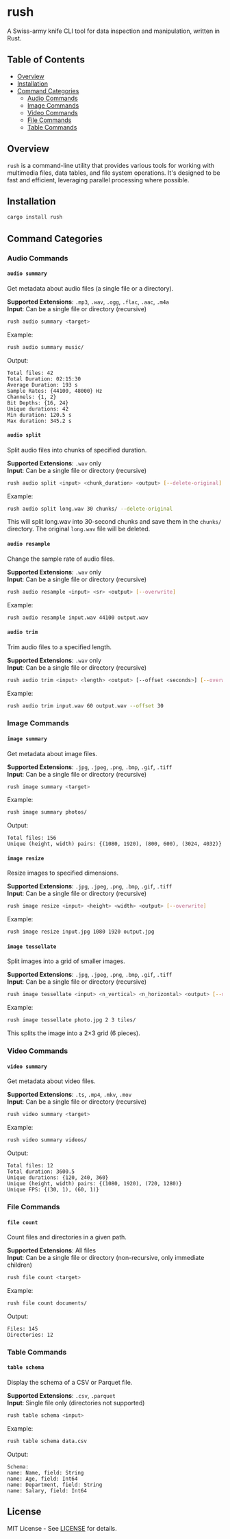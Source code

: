 # rush

A Swiss-army knife CLI tool for data inspection and manipulation, written in Rust.

## Table of Contents
- [Overview](#overview)
- [Installation](#installation)
- [Command Categories](#command-categories)
  - [Audio Commands](#audio-commands)
  - [Image Commands](#image-commands)
  - [Video Commands](#video-commands)
  - [File Commands](#file-commands)
  - [Table Commands](#table-commands)

## Overview

`rush` is a command-line utility that provides various tools for working with multimedia files, data tables, and file system operations. It's designed to be fast and efficient, leveraging parallel processing where possible.

## Installation
```bash
cargo install rush
```

## Command Categories

### Audio Commands

#### `audio summary`
Get metadata about audio files (a single file or a directory).

**Supported Extensions**: `.mp3`, `.wav`, `.ogg`, `.flac`, `.aac`, `.m4a`  
**Input**: Can be a single file or directory (recursive)

```bash
rush audio summary <target>
```

Example:
```bash
rush audio summary music/
```

Output:
```
Total files: 42
Total Duration: 02:15:30
Average Duration: 193 s
Sample Rates: {44100, 48000} Hz
Channels: {1, 2}
Bit Depths: {16, 24}
Unique durations: 42
Min duration: 120.5 s
Max duration: 345.2 s
```

#### `audio split`
Split audio files into chunks of specified duration.

**Supported Extensions**: `.wav` only  
**Input**: Can be a single file or directory (recursive)

```bash
rush audio split <input> <chunk_duration> <output> [--delete-original]
```

Example:
```bash
rush audio split long.wav 30 chunks/ --delete-original
```

This will split long.wav into 30-second chunks and save them in the `chunks/` directory. The original `long.wav` file will be deleted.

#### `audio resample`
Change the sample rate of audio files.

**Supported Extensions**: `.wav` only  
**Input**: Can be a single file or directory (recursive)

```bash
rush audio resample <input> <sr> <output> [--overwrite]
```

Example:
```bash
rush audio resample input.wav 44100 output.wav
```

#### `audio trim`
Trim audio files to a specified length.

**Supported Extensions**: `.wav` only  
**Input**: Can be a single file or directory (recursive)

```bash
rush audio trim <input> <length> <output> [--offset <seconds>] [--overwrite]
```

Example:
```bash
rush audio trim input.wav 60 output.wav --offset 30
```

### Image Commands

#### `image summary`
Get metadata about image files.

**Supported Extensions**: `.jpg`, `.jpeg`, `.png`, `.bmp`, `.gif`, `.tiff`  
**Input**: Can be a single file or directory (recursive)

```bash
rush image summary <target>
```

Example:
```bash
rush image summary photos/
```

Output:
```
Total files: 156
Unique (height, width) pairs: {(1080, 1920), (800, 600), (3024, 4032)}
```

#### `image resize`
Resize images to specified dimensions.

**Supported Extensions**: `.jpg`, `.jpeg`, `.png`, `.bmp`, `.gif`, `.tiff`  
**Input**: Can be a single file or directory (recursive)

```bash
rush image resize <input> <height> <width> <output> [--overwrite]
```

Example:
```bash
rush image resize input.jpg 1080 1920 output.jpg
```

#### `image tessellate`
Split images into a grid of smaller images.

**Supported Extensions**: `.jpg`, `.jpeg`, `.png`, `.bmp`, `.gif`, `.tiff`  
**Input**: Can be a single file or directory (recursive)

```bash
rush image tessellate <input> <n_vertical> <n_horizontal> <output> [--delete-original]
```

Example:
```bash
rush image tessellate photo.jpg 2 3 tiles/
```

This splits the image into a 2×3 grid (6 pieces).

### Video Commands

#### `video summary`
Get metadata about video files.

**Supported Extensions**: `.ts`, `.mp4`, `.mkv`, `.mov`  
**Input**: Can be a single file or directory (recursive)

```bash
rush video summary <target>
```

Example:
```bash
rush video summary videos/
```

Output:
```
Total files: 12
Total duration: 3600.5
Unique durations: {120, 240, 360}
Unique (height, width) pairs: {(1080, 1920), (720, 1280)}
Unique FPS: {(30, 1), (60, 1)}
```

### File Commands

#### `file count`
Count files and directories in a given path.

**Supported Extensions**: All files  
**Input**: Can be a single file or directory (non-recursive, only immediate children)

```bash
rush file count <target>
```

Example:
```bash
rush file count documents/
```

Output:
```
Files: 145
Directories: 12
```

### Table Commands

#### `table schema`
Display the schema of a CSV or Parquet file.

**Supported Extensions**: `.csv`, `.parquet`  
**Input**: Single file only (directories not supported)

```bash
rush table schema <input>
```

Example:
```bash
rush table schema data.csv
```

Output:
```
Schema:
name: Name, field: String
name: Age, field: Int64
name: Department, field: String
name: Salary, field: Int64
```

## License

MIT License - See [LICENSE](LICENSE) for details.
